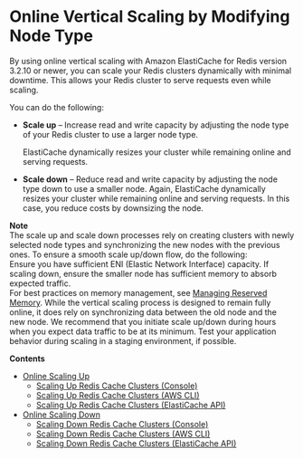 # Online Vertical Scaling by Modifying Node Type<a name="redis-cluster-vertical-scaling"></a>

By using online vertical scaling with Amazon ElastiCache for Redis version 3\.2\.10 or newer, you can scale your Redis clusters dynamically with minimal downtime\. This allows your Redis cluster to serve requests even while scaling\.

You can do the following:
+ **Scale up** – Increase read and write capacity by adjusting the node type of your Redis cluster to use a larger node type\.

  ElastiCache dynamically resizes your cluster while remaining online and serving requests\.
+ **Scale down** – Reduce read and write capacity by adjusting the node type down to use a smaller node\. Again, ElastiCache dynamically resizes your cluster while remaining online and serving requests\. In this case, you reduce costs by downsizing the node\.

**Note**  
The scale up and scale down processes rely on creating clusters with newly selected node types and synchronizing the new nodes with the previous ones\. To ensure a smooth scale up/down flow, do the following:  
Ensure you have sufficient ENI \(Elastic Network Interface\) capacity\. If scaling down, ensure the smaller node has sufficient memory to absorb expected traffic\.   
For best practices on memory management, see [Managing Reserved Memory](redis-memory-management.md)\. 
While the vertical scaling process is designed to remain fully online, it does rely on synchronizing data between the old node and the new node\. We recommend that you initiate scale up/down during hours when you expect data traffic to be at its minimum\. 
Test your application behavior during scaling in a staging environment, if possible\. 

**Contents**
+ [Online Scaling Up](redis-cluster-vertical-scaling-scaling-up.md)
  + [Scaling Up Redis Cache Clusters \(Console\)](redis-cluster-vertical-scaling-scaling-up.md#redis-cluster-vertical-scaling-console)
  + [Scaling Up Redis Cache Clusters \(AWS CLI\)](redis-cluster-vertical-scaling-scaling-up.md#Scaling.RedisStandalone.ScaleUp.CLI)
  + [Scaling Up Redis Cache Clusters \(ElastiCache API\)](redis-cluster-vertical-scaling-scaling-up.md#VeticalScaling.RedisReplGrps.ScaleUp.API)
+ [Online Scaling Down](redis-cluster-vertical-scaling-scaling-down.md)
  + [Scaling Down Redis Cache Clusters \(Console\)](redis-cluster-vertical-scaling-scaling-down.md#redis-cluster-vertical-scaling-down-console)
  + [Scaling Down Redis Cache Clusters \(AWS CLI\)](redis-cluster-vertical-scaling-scaling-down.md#Scaling.RedisStandalone.ScaleDown.CLI)
  + [Scaling Down Redis Cache Clusters \(ElastiCache API\)](redis-cluster-vertical-scaling-scaling-down.md#Scaling.Vertical.ScaleDown.API)